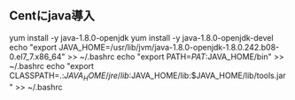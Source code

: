 ## Centにjava導入

yum install -y java-1.8.0-openjdk
yum install -y java-1.8.0-openjdk-devel
echo "export JAVA_HOME=/usr/lib/jvm/java-1.8.0-openjdk-1.8.0.242.b08-0.el7_7.x86_64" >> ~/.bashrc
echo "export PATH=$PAT:$JAVA_HOME/bin" >> ~/.bashrc
echo "export CLASSPATH=.:$JAVA_HOME/jre/lib:$JAVA_HOME/lib:$JAVA_HOME/lib/tools.jar" >> ~/.bashrc
